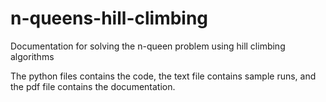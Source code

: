# n-queens-hill-climbing
 Documentation for solving the n-queen problem using hill climbing algorithms

 The python files contains the code, the text file contains sample runs, and the pdf file contains the documentation.
